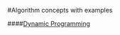 #Algorithm concepts with examples

####[Dynamic Programming](https://github.com/dasbipulkumar/LogixCastle/tree/master/src/main/scala/com/bipul/logixcastle/dynamicprogamming)
